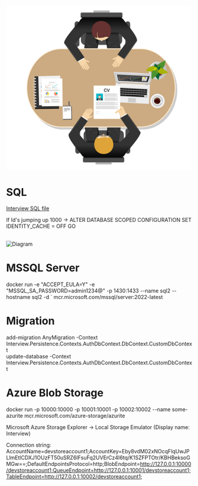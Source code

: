 <img src="https://github.com/MehrajLatifli/Interview-with-Onion-Architecture-/blob/master/Assets/image.png" alt="Your Image Description" width="500">


<h1> SQL </h1>
<a href="https://github.com/MehrajLatifli/Interview-with-Onion-Architecture-/blob/master/Assets/Interview.sql">Interview SQL file</a>
</br>
<p>If Id's jumping up 1000 ->  ALTER DATABASE SCOPED CONFIGURATION SET IDENTITY_CACHE = OFF   GO</p>
</br>
<img src="https://github.com/MehrajLatifli/Interview-with-Onion-Architecture-/blob/master/Assets/İnterview%20diagram.png" alt="Diagram" width="500">

</br>

<h1> MSSQL Server </h1>
docker run -e "ACCEPT_EULA=Y" -e "MSSQL_SA_PASSWORD=admin1234@" -p 1430:1433 --name sql2 --hostname sql2 -d ` mcr.microsoft.com/mssql/server:2022-latest 

</br>

<h1> Migration </h1>
add-migration AnyMigration -Context Interview.Persistence.Contexts.AuthDbContext.DbContext.CustomDbContext 
</br>
update-database -Context Interview.Persistence.Contexts.AuthDbContext.DbContext.CustomDbContext 

</br>

<h1> Azure Blob Storage </h1>

docker run -p 10000:10000 -p 10001:10001 -p 10002:10002 --name some-azurite mcr.microsoft.com/azure-storage/azurite

Microsoft Azure Storage Explorer -> Local Storage Emulator (Display name: Interview)

Connection string:   AccountName=devstoreaccount1;AccountKey=Eby8vdM02xNOcqFlqUwJPLlmEtlCDXJ1OUzFT50uSRZ6IFsuFq2UVErCz4I6tq/K1SZFPTOtr/KBHBeksoGMGw==;DefaultEndpointsProtocol=http;BlobEndpoint=http://127.0.0.1:10000/devstoreaccount1;QueueEndpoint=http://127.0.0.1:10001/devstoreaccount1;TableEndpoint=http://127.0.0.1:10002/devstoreaccount1; 
